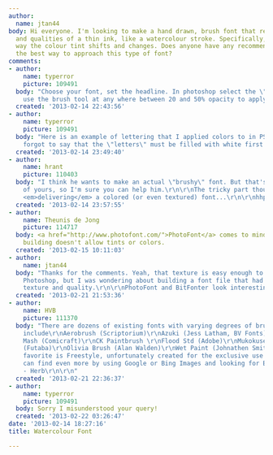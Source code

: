```yaml
---
author:
  name: jtan44
body: Hi everyone. I'm looking to make a hand drawn, brush font that retains the textures
  and qualities of a thin ink, like a watercolour stroke. Specifically, I like the
  way the colour tint shifts and changes. Does anyone have any recommendations for
  the best way to approach this type of font?
comments:
- author:
    name: typerror
    picture: 109491
  body: "Choose your font, set the headline. In photoshop select the \"type\" and
    use the brush tool at any where between 20 and 50% opacity to apply the colors.\r\n"
  created: '2013-02-14 22:43:56'
- author:
    name: typerror
    picture: 109491
  body: "Here is an example of lettering that I applied colors to in PS.[img:sites/default/files/old-images/sg_4709.jpg]\r\n\r\n\r\nI
    forgot to say that the \"letters\" must be filled with white first! Sorry."
  created: '2013-02-14 23:49:40'
- author:
    name: hrant
    picture: 110403
  body: "I think he wants to make an actual \"brushy\" font. But that's still a forte
    of yours, so I'm sure you can help him.\r\n\r\nThe tricky part though is actually
    <em>delivering</em> a colored (or even textured) font...\r\n\r\nhhp\r\n"
  created: '2013-02-14 23:57:55'
- author:
    name: Theunis de Jong
    picture: 114717
  body: <a href="http://www.photofont.com/">PhotoFont</a> comes to mind. Regular font
    building doesn't allow tints or colors.
  created: '2013-02-15 10:11:03'
- author:
    name: jtan44
  body: "Thanks for the comments. Yeah, that texture is easy enough to achieve in
    Photoshop, but I was wondering about building a font file that had more of a paint
    texture and quality.\r\n\r\nPhotoFont and BitFonter look interesting. "
  created: '2013-02-21 21:53:36'
- author:
    name: HVB
    picture: 111370
  body: "There are dozens of existing fonts with varying degrees of brushiness.  They
    include\r\nAerobrush (Scriptorium)\r\nAzuki (Jess Latham, BV Fonts)\r\nCC Monster
    Mash (Comicraft)\r\nCK Paintbrush \r\nFlood Std (Adobe)\r\nMukokuseki Kitchen
    (Futaba)\r\nOlivia Brush (Alan Walden)\r\nWet Paint (Johnathen Smith)\r\nMy own
    favorite is Freestyle, unfortunately created for the exclusive use of NCL.\r\nYou
    can find even more by using Google or Bing Images and looking for Brush Fonts.\r\n\r\n
    - Herb\r\n\r\n"
  created: '2013-02-21 22:36:37'
- author:
    name: typerror
    picture: 109491
  body: Sorry I misunderstood your query!
  created: '2013-02-22 03:26:47'
date: '2013-02-14 18:27:16'
title: Watercolour Font

---
```

